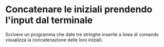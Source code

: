 # Concatenare le iniziali prendendo l'input dal terminale

Scrivere un programma che date tre stringhe inserite a linea di comando visualizza la concatenazione delle loro
iniziali.